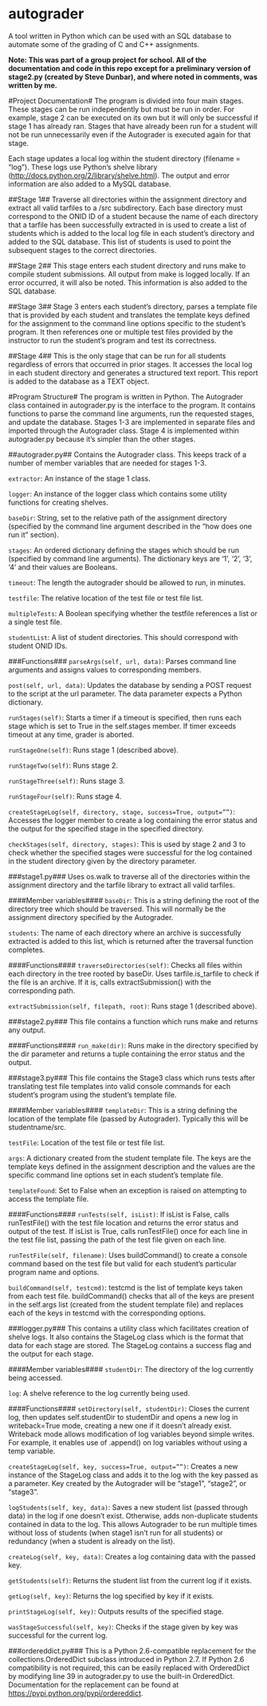 autograder
==========

A tool written in Python which can be used with an SQL database to automate some of the grading of C and C++ assignments.

**Note: This was part of a group project for school. All of the documentation and code in this repo except for a preliminary version of stage2.py (created by Steve Dunbar), and where noted in comments, was written by me.**

#Project Documentation#
The program is divided into four main stages. These stages can be run independently but must be run in order. For example, stage 2 can be executed on its own but it will only be successful if stage 1 has already ran. Stages that have already been run for a student will not be run unnecessarily even if the Autograder is executed again for that stage.

Each stage updates a local log within the student directory (filename = “log”). These logs use Python’s shelve library (http://docs.python.org/2/library/shelve.html). The output and error information are also added to a MySQL database.

##Stage 1##
Traverse all directories within the assignment directory and extract all valid tarfiles to a /src subdirectory. Each base directory must correspond to the ONID ID of a student because the name of each directory that a tarfile has been successfully extracted in is used to create a list of students which is added to the local log file in each student’s directory and added to the SQL database. This list of students is used to point the subsequent stages to the correct directories.

##Stage 2##
This stage enters each student directory and runs make to compile student submissions. All output from make is logged locally. If an error occurred, it will also be noted. This information is also added to the SQL database.

##Stage 3##
Stage 3 enters each student’s directory, parses a template file that is provided by each student and translates the template keys defined for the assignment to the command line options specific to the student’s program. It then references one or multiple test files provided by the instructor to run the student’s program and test its correctness.

##Stage 4##
This is the only stage that can be run for all students regardless of errors that occurred in prior stages. It accesses the local log in each student directory and generates a structured text report. This report is added to the database as a TEXT object.

#Program Structure#
The program is written in Python. The Autograder class contained in autograder.py is the interface to the program. It contains functions to parse the command line arguments, run the requested stages, and update the database. Stages 1-3 are implemented in separate files and imported through the Autograder class. Stage 4 is implemented within autograder.py because it’s simpler than the other stages.

##autograder.py##
Contains the Autograder class. This keeps track of a number of member variables that are needed for stages 1-3.

```extractor```: An instance of the stage 1 class.

```logger```: An instance of the logger class which contains some utility functions for creating shelves.

```baseDir```: String, set to the relative path of the assignment directory (specified by the command line argument described in the “how does one run it” section).

```stages```: An ordered dictionary defining the stages which should be run (specified by command line arguments). The dictionary keys are ‘1’, ‘2’, ‘3’, ‘4’ and their values are Booleans.

```timeout```: The length the autograder should be allowed to run, in minutes.

```testfile```: The relative location of the test file or test file list.

```multipleTests```: A Boolean specifying whether the testfile references a list or a single test file.

```studentList```: A list of student directories. This should correspond with student ONID IDs.

###Functions###
```parseArgs(self, url, data)```: Parses command line arguments and assigns values to corresponding members.

```post(self, url, data)```: Updates the database by sending a POST request to the script at the url parameter. The data parameter expects a Python dictionary.

```runStages(self)```: Starts a timer if a timeout is specified, then runs each stage which is set to True in the self.stages member. If timer exceeds timeout at any time, grader is aborted.

```runStageOne(self)```: Runs stage 1 (described above).

```runStageTwo(self)```: Runs stage 2.

```runStageThree(self)```: Runs stage 3.

```runStageFour(self)```: Runs stage 4.

```createStageLog(self, directory, stage, success=True, output=””)```: Accesses the logger member to create a log containing the error status and the output for the specified stage in the specified directory.

```checkStages(self, directory, stages)```: This is used by stage 2 and 3 to check whether the specified stages were successful for the log contained in the student directory given by the directory parameter.

###stage1.py###
Uses os.walk to traverse all of the directories within the assignment directory and the tarfile library to extract all valid tarfiles.

####Member variables####
```baseDir```: This is a string defining the root of the directory tree which should be traversed. This will normally be the assignment directory specified by the Autograder.

```students```: The name of each directory where an archive is successfully extracted is added to this list, which is returned after the traversal function completes.

####Functions####
```traverseDirectories(self)```: Checks all files within each directory in the tree rooted by baseDir. Uses tarfile.is_tarfile to check if the file is an archive. If it is, calls extractSubmission() with the corresponding path.

```extractSubmission(self, filepath, root)```: Runs stage 1 (described above).

###stage2.py###
This file contains a function which runs make and returns any output.

####Functions####
```run_make(dir)```: Runs make in the directory specified by the dir parameter and returns a tuple containing the error status and the output.

###stage3.py###
This file contains the Stage3 class which runs tests after translating test file templates into valid console commands for each student’s program using the student’s template file.

####Member variables####
```templateDir```: This is a string defining the location of the template file (passed by Autograder). Typically this will be studentname/src.

```testFile```: Location of the test file or test file list.

```args```: A dictionary created from the student template file. The keys are the template keys defined in the assignment description and the values are the specific command line options set in each student’s template file.

```templateFound```: Set to False when an exception is raised on attempting to access the template file.

####Functions####
```runTests(self, isList)```: If isList is False, calls runTestFile() with the test file location and returns the error status and output of the test. If isList is True, calls runTestFile() once for each line  in the test file list, passing the path of the test file given on each line.

```runTestFile(self, filename)```: Uses buildCommand() to create a console command based on the test file but valid for each student’s particular program name and options.

```buildCommand(self, testcmd)```: testcmd is the list of template keys taken from each test file. buildCommand() checks that all of the keys are present in the self.args list (created from the student template file) and replaces each of the keys in testcmd with the corresponding options.

###logger.py###
This contains a utility class which facilitates creation of shelve logs. It also contains the StageLog class which is the format that data for each stage are stored. The StageLog contains a success flag and the output for each stage.

####Member variables####
```studentDir```: The directory of the log currently being accessed.

```log```: A shelve reference to the log currently being used.

####Functions####
```setDirectory(self, studentDir)```: Closes the current log, then updates self.studentDir to studentDir and opens a new log in writeback=True mode, creating a new one if it doesn’t already exist. Writeback mode allows modification of log variables beyond simple writes. For example, it enables use of .append() on log variables without using a temp variable.

```createStageLog(self, key, success=True, output=””)```: Creates a new instance of the StageLog class and adds it to the log with the key passed as a parameter. Key created by the Autograder will be “stage1”, “stage2”, or “stage3”.

```logStudents(self, key, data)```: Saves a new student list (passed through data) in the log if one doesn’t exist. Otherwise, adds non-duplicate students contained in data to the log. This allows Autograder to be run multiple times without loss of students (when stage1 isn’t run for all students) or redundancy (when a student is already on the list).

```createLog(self, key, data)```: Creates a log containing data with the passed key.

```getStudents(self)```: Returns the student list from the current log if it exists.

```getLog(self, key)```: Returns the log specified by key if it exists.

```printStageLog(self, key)```: Outputs results of the specified stage.

```wasStageSuccessful(self, key)```: Checks if the stage given by key was successful for the current log.

###ordereddict.py###
This is a Python 2.6-compatible replacement for the collections.OrderedDict subclass introduced in Python 2.7. If Python 2.6 compatibility is not required, this can be easily replaced with OrderedDict by modifying line 39 in autograder.py to use the built-in OrderedDict. Documentation for the replacement can be found at https://pypi.python.org/pypi/ordereddict.
